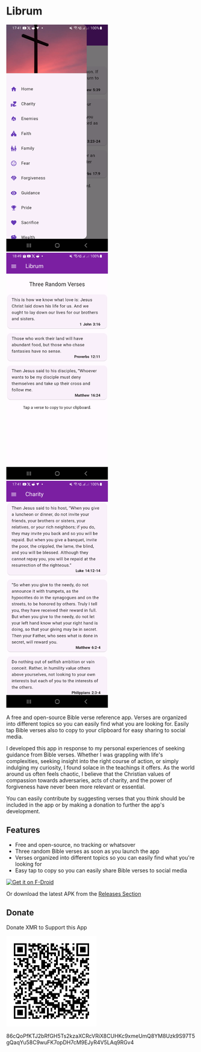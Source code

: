 # Librum

<img src="screenshots/screenshot1.png" alt="Screenshot 1" width="270" height="602"><img src="screenshots/screenshot2.png" alt="Screenshot 2" width="270" height="602"><img src="screenshots/screenshot3.png" alt="Screenshot 3" width="270" height="602">

A free and open-source Bible verse reference app. Verses are organized into different topics so you can easily find what you are looking for. Easily tap Bible verses also to copy to your clipboard for easy sharing to social media.

I developed this app in response to my personal experiences of seeking guidance from Bible verses. Whether I was grappling with life's complexities, seeking insight into the right course of action, or simply indulging my curiosity, I found solace in the teachings it offers. As the world around us often feels chaotic, I believe that the Christian values of compassion towards adversaries, acts of charity, and the power of forgiveness have never been more relevant or essential.

You can easily contribute by suggesting verses that you think should be included in the app or by making a donation to further the app's development.

## Features
* Free and open-source, no tracking or whatsover
* Three random Bible verses as soon as you launch the app
* Verses organized into different topics so you can easily find what you're looking for
* Easy tap to copy so you can easily share Bible verses to social media

[<img src="https://fdroid.gitlab.io/artwork/badge/get-it-on.png"
     alt="Get it on F-Droid"
     height="80">](https://f-droid.org/packages/io.github.aldrinzigmundv.librum/)

Or download the latest APK from the [Releases Section](https://github.com/aldrinzigmundv/librum/releases/latest)

## Donate

Donate XMR to Support this App

![Alt text](assets/images/XMR.png?raw=true "Screenshot 1")

86cQoPfKTJ2bRfGH5Ts2kzaXCRcVRiX8CUHKc9xmeUmQ8YM8Uzk9S97T5gQaqYu58C9wuFK7opDH7cM9EJyR4V5LAq9RGv4